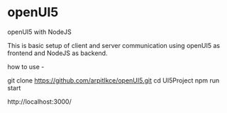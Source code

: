 # openUI5
openUI5 with NodeJS

This is basic setup of client and server communication using openUI5 as frontend and NodeJS as backend.

how to use - 

git clone https://github.com/arpitlkce/openUI5.git
cd UI5Project
npm run start

http://localhost:3000/
